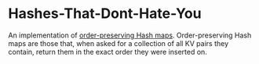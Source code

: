 # Hashes-That-Dont-Hate-You

An implementation of [order-preserving Hash maps](https://blog.toit.io/hash-maps-that-dont-hate-you-1a96150b492a). Order-preserving Hash maps are those that, when asked for a collection of all KV pairs they contain, return them in the exact order they were inserted on. 
